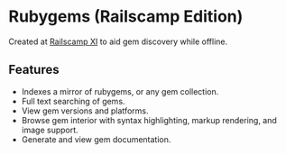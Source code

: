 # Rubygems (Railscamp Edition)

Created at [Railscamp XI](http://railscamp11.eventbrite.com/) to aid gem discovery while offline.

## Features

 * Indexes a mirror of rubygems, or any gem collection.
 * Full text searching of gems.
 * View gem versions and platforms.
 * Browse gem interior with syntax highlighting, markup rendering, and image support.
 * Generate and view gem documentation.
